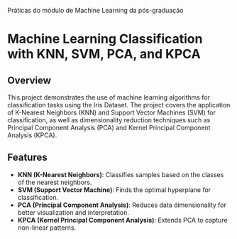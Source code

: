 Práticas do módulo de Machine Learning da pós-graduação
# Machine Learning Classification with KNN, SVM, PCA, and KPCA

## Overview

This project demonstrates the use of machine learning algorithms for classification tasks using the Iris Dataset. The project covers the application of K-Nearest Neighbors (KNN) and Support Vector Machines (SVM) for classification, as well as dimensionality reduction techniques such as Principal Component Analysis (PCA) and Kernel Principal Component Analysis (KPCA).

## Features

- **KNN (K-Nearest Neighbors)**: Classifies samples based on the classes of the nearest neighbors.
- **SVM (Support Vector Machine)**: Finds the optimal hyperplane for classification.
- **PCA (Principal Component Analysis)**: Reduces data dimensionality for better visualization and interpretation.
- **KPCA (Kernel Principal Component Analysis)**: Extends PCA to capture non-linear patterns.
